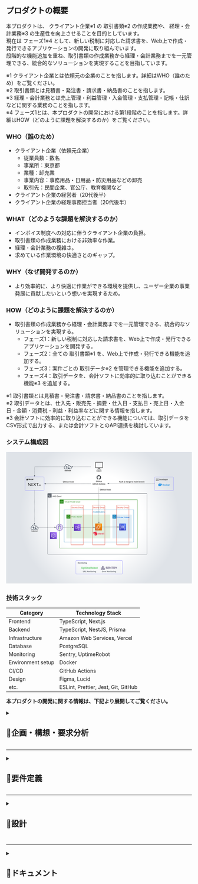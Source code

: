 ## プロダクトの概要
本プロダクトは、 クライアント企業※1 の 取引書類※2 の作成業務や、 経理・会計業務※3 の生産性を向上させることを目的としています。  
現在は フェーズ1※4 として、新しい税制に対応した請求書を、Web上で作成・発行できるアプリケーションの開発に取り組んでいます。  
段階的な機能追加を重ね、取引書類の作成業務から経理・会計業務までを一元管理できる、統合的なソリューションを実現することを目指しています。  

※1 クライアント企業とは依頼元の企業のことを指します。詳細はWHO（誰のため）をご覧ください。  
※2 取引書類とは見積書・発注書・請求書・納品書のことを指します。  
※3 経理・会計業務とは売上管理・利益管理・入金管理・支払管理・記帳・仕訳などに関する業務のことを指します。  
※4 フェーズ1とは、本プロダクトの開発における第1段階のことを指します。詳細はHOW（どのように課題を解決するのか）をご覧ください。

### WHO（誰のため）
- クライアント企業（依頼元企業）
  - 従業員数：数名
  - 事業所：東京都
  - 業種：卸売業
  - 事業内容：事務用品・日用品・防災用品などの卸売
  - 取引先：民間企業、官公庁、教育機関など
- クライアント企業の経営者（20代後半）
- クライアント企業の経理事務担当者（20代後半）

### WHAT（どのような課題を解決するのか）
- インボイス制度への対応に伴うクライアント企業の負担。
- 取引書類の作成業務における非効率な作業。
- 経理・会計業務の複雑さ。
- 求めている作業環境の快適さとのギャップ。

### WHY（なぜ開発するのか）
- より効率的に、より快適に作業ができる環境を提供し、ユーザー企業の事業発展に貢献したいという想いを実現するため。

### HOW（どのように課題を解決するのか）
- 取引書類の作成業務から経理・会計業務までを一元管理できる、統合的なソリューションを実現する。
  - フェーズ1：新しい税制に対応した請求書を、Web上で作成・発行できるアプリケーションを開発する。
  - フェーズ2：全ての 取引書類※1 を、Web上で作成・発行できる機能を追加する。
  - フェーズ3：案件ごとの 取引データ※2 を管理できる機能を追加する。
  - フェーズ4：取引データを、会計ソフトに効率的に取り込むことができる機能※3 を追加する。

※1 取引書類とは見積書・発注書・請求書・納品書のことを指します。  
※2 取引データとは、仕入先・販売先・摘要・仕入日・支払日・売上日・入金日・金額・消費税・利益・利益率などに関する情報を指します。  
※3 会計ソフトに効率的に取り込むことができる機能については、取引データをCSV形式で出力する、または会計ソフトとのAPI連携を検討しています。

### システム構成図
![システム構成図](./img/system-architecture/system-architecture.png)

### 技術スタック
| Category          | Technology Stack                       |
| ----------------- | ------------------------------------   |
| Frontend          | TypeScript, Next.js                    |
| Backend           | TypeScript, NestJS, Prisma             |
| Infrastructure    | Amazon Web Services, Vercel            |
| Database          | PostgreSQL                             |
| Monitoring        | Sentry, UptimeRobot                    |
| Environment setup | Docker                                 |
| CI/CD             | GitHub Actions                         |
| Design            | Figma, Lucid                           |
| etc.              | ESLint, Prettier, Jest, Git, GitHub    |

**本プロダクトの開発に関する情報は、下記より展開してご覧ください。**

<details>
<summary><h2>📄企画・構想・要求分析</h2></summary>　　

<details>
<summary><h3>プロダクトを通じて実現したいこと</3></summary>　　

#### ユーザー企業が実現したいこと
- ノンコア業務の手間を減らし、コア業務に集中できる環境をつくる。
- ココロオドル環境をつくる。
- 生産性を上げる。

---

#### 僕が実現したいこと
##### 社会的
- 事業の発展に貢献する。
- 業務フローを整理して、ユーザー企業の手間を減らす。
- ココロオドル環境をつくり、働くひとを笑顔にする。

##### 個人的
- 就職を成功させる。
- 自分の人柄や技術力を正しく伝える。
- 技術力を向上させる。

</details>

---

<details>
<summary><h3>業務分析</3></summary>　　

#### 基本情報
- 業種：卸売業
- 商材：事務用品・日用品・防災用品など
- 取引手段：電話・メール
- 規模：従業員数名（パートナーを含む）

#### 対象とする業務分野  
本プロダクトでの対象とする業務分野は、コア事業での取引に際して生じる業務を対象とする。

#### 取引を行う際の業務プロセス
1. 見積
   1. 顧客から見積依頼のメールが届く。
   2. 仕入先へ見積依頼のメールを送る。
2. 提案
   1. 仕入先からメールで見積書が届く。
   2. 見積書をメールで顧客へ送る。
1. 受注
   1. 顧客からメールで発注書が届く。
   2. 発注書をメールで仕入先へ送る。
2. 支払
   1. 仕入先からメールで請求書が届く。
   2. 請求書に基づいて支払い。
3. 出荷・納品
   1. 顧客へ出荷連絡のメールを送る。
   2. 配送伝票をもとに納品確認する。
   3. 請求書をメールで顧客へ送る。
4. 入金
   1. 期限が過ぎたら入金を確認する。

#### 取引を行う際の業務に付随する書類作成業務
- 提案
  -  見積書を作成する。
- 受注
  -  発注書を作成する。
  -  売上管理ファイルに案件内容を記入する。
- 納品
  -  仕入先の出荷日を売上管理ファイルに記入する。
  -  顧客への出荷日を売上管理ファイルに記入する。
  -  請求書を作成する。
  -  納品書を作成する。

#### 取引を行う際の業務に付随するファイル管理業務
- 提案
  - 案件番号の採番。
  - 仕入先の見積書を案件フォルダに保存する。
  - エクセルで作成した見積書を案件フォルダに保存する。
- 受注
  - 顧客の発注書を案件フォルダに保存する。
  - エクセルで作成した発注書を案件フォルダに保存する。
- 支払い
  - 仕入先から届いた請求書を案件フォルダに保存する。
- 納品
  - エクセルで作成した請求書を案件フォルダに保存する。
- 完了
  - 案件フォルダのファイルを、不定期でまとめて管理フォルダに移動する。


#### 取引を行う際の業務に付随する連絡業務
- 見積
  - 仕入先に見積依頼のメールを送る。
- 提案
  - 顧客に見積書をメールで送る。
- 受注
  - 仕入先に発注書を添付して発注メールを送る。（フォーマット有り：注文内容を文中に含む）
- 納品
  - 出荷連絡（フォーマット有り）する。
  - 顧客に請求書をメール送る。

#### 業務理解を深めるためのユーザーへの質問
- 取引に付随する業務はあるか？
  - 請求書と納品書を郵送で送る場合がある。その場合は送り状を作成する。
  - 提案時に資料を作成することがある。
  - 取引内容を不定期でまとめて記帳をしている。
  - 期限までに顧客からの入金がされているかを、売上管理ファイルに基づいて確認をしている。
  - 売上管理ファイルで年間の売上、利益、利益率などを確認している。
- エクセルでの書類作成に対して課題や不満はあるか？
  - インボイス制度に対応した書類作成を行いたい。
  - 案件番号を自動で採番できるようにしたい。
  - 企業名・取引条件・納期・納入場所・商品を入力する際に予測変換が出たら良い。
  - 書類の作成日を入力する手間を減らしたい。
  - よりスマートに、よりカッコよく作業をしたい。
  - 税率の変更、税込・税抜の計算方式の変更をスムーズにしたい。
  - 購入用書類に納品先を記入できるようにしたい。
  - 販売用書類と購入用書類の情報を共有し、同じデータを再度入力せずに済むようにしたい。
  - スマホで書類を作成できるようにし、スマホで取引先に送付ができるようにしたい。
- メールの送受信の課題や不満はあるか？
  - 仕入先への発注時に発注書の内容をフォーマットに沿ってメールに記載しているのだけなので自動化したい。
- 案件番号の規則は？
  - yymmdd-xx-xxxx
  - xx：日毎に01から順に採番する。
  - xxxx（上2桁）：01から順に採番。同じ案件に対して複数回見積書を作成した場合に使用。
  - xxxx（下2桁）：01から順に採番。同じ案件に対して複数回請求書を作成した場合に使用。
- 仕入先への注文メールの文はどのような構成なのか？
  - 製品、Jan(型番)、数量、納品予定日、時間指定、納品先情報、出荷主情報、備考、その他の文章。
- ファイル名の命名規則は？
  - [書類種別] + 案件番号
  - 書類種別：S=販売用、B=購入用、Q=見積書、O=発注書、I=請求書、D=納品書
  - 例：SO230401=顧客からの発注書、BO230401=仕入先への発注書
- 案件フォルダとは何か？
  - 案件ごとにファイル（見積書・発注書・請求書など）を一時的にローカルで管理するフォルダ。
- 管理フォルダとは何か？
  - 全取引の証憑書類を種類毎（見積書・発注書・請求書など）に管理するクラウド上のフォルダ。
- 売上管理ファイルとは何か？
  - 案件番号、顧客、仕入先、商品名、購入情報（出荷日、支払日、数量、購入金額）、売上記録（出荷日、入金日、数量、購入金額）、利益、利益率、回収率（顧客からの入金日-仕入先への支払日）、備考から構成される、案件ごとの取引記録。
  - 案件の進捗管理、入金管理、記帳、売上確認（利益や利益率も含む）の際に使用される。

</details>

---

<details>
<summary><h3>ターゲット・課題・ニーズ</3></summary>　

#### ターゲット
- 決済者：ユーザー企業の経営者（20代後半）
- 利用者：ユーザー企業の経理事務担当者（20代後半）

---

#### ターゲットが抱える課題
- 手間
  - 書類作成。
  - 書類作成時の入力。
  - 書類管理。（書類作成時とメール受信時にタスクが発生している）
  - 発注先へのメール文作成。
  - 入金管理。（売上管理ファイルを確認している）
  - 記帳。
- 生産性 
  - 購入用書類、販売用書類、書類管理、売上記録の連携がとれていない。
  - 税率や税金の計算方式の変更に柔軟性がない。
- 機能
  - 取引書類がインボイス制度に対応していない。
  - 手元にPCがないと書類作成ができない。
- モチベーション
  - 現行システムに地味さを感じている。

---

#### ターゲットのニーズ
- 「洗練」された「便利」で「かっこいい」アプリケーションで作業したい。
- ノンコア業務の手間を徹底的に減らしてコア業務に集中したい。
- タスクの増加によるストレスや混乱を低減したい。
- システムを一つにまとめて、横断して作業することによるストレスを減らしたい。
- レスポンスの早さを大切にしており、外出先などPCがない環境での書類作成・送信をしたい。
- 無駄を減らして効率的な仕事をしたい。

</details>

---

<details>
<summary><h3>競合調査</3></summary>　

#### 競合分析の目的
- 競合から必要な機能とは何かを学ぶ。
- 実現したい独自の機能をみつける。

#### 競合を特定
- 会計ソフト関連企業が提供するサービス
- 事務機器関連企業が提供するサービス
- その他企業が提供するサービス
- エクセルテンプレート

#### サンプル企業
- 契約したサービス：5社
- 資料請求したサービス：3社
- 合計：8社

#### 競合のサービス概要を把握する
- 各書類の作成機能＋レポートの構成が基本
- その他：商品登録、取引先登録、メンバー登録機能

#### 取り入れたいこと
- シンプルでわかりやすい構成
- 書類作成画面での消費税の扱いや、源泉徴収税の設定などを行う機能
- 取引先と商品に関する予測変換機能
- 取引先データ、商品データをCSVで読み込む機能

#### 実現したい独自の価値
- 既存案件から情報を呼び出し、書類を作成する機能（見積書の内容をもとに発注書や請求書を作成）
- 入力時の動線にこだわったストレスのない書類作成画面
- 完成のイメージを見ながら書類作成できる機能
- 支払や入金の案内やアラートを表示する機能

</details>

---

<details>
<summary><h3>解決したい課題と満たしたいニーズは何か</3></summary>　

- 書類管理の手間を減らし、コア業務に集中したいというニーズを満たす。
- 購入用書類、販売用書類、書類管理、売上記録などの連携がとれないことで生じるシステムを横断しなければいけないという課題を解決し、煩雑さによるストレスから解放されたいというニーズを満たす。
- 入金と支払の管理の手間を減らし、コア業務に集中したいというニーズを満たす。
- 記帳の手間を減らし、コア業務に集中したいというニーズを満たす。
- 手元にPCがないと書類作成ができない課題を解決し、いかなる状況でも即レスをしたいというニーズを満たす。

</details>
</details>

---

<details>
<summary><h2>📄要件定義</h2></summary>　　　

<details>
<summary><h3>解決する課題を定義</3></summary>　　

- 解決する課題
  - インボイス制度への対応に伴うクライアント企業の負担。
  - 取引書類の作成業務における非効率な作業。
  - 経理・会計業務の複雑さ。
  - 求めている作業環境の快適さとのギャップ。

</details>

---

<details>
<summary><h3>重要成功要因</3></summary>　　

洗練された便利でかっこいいアプリケーションの開発。

</details>

---

<details>
<summary><h3>課題解決の方法</3></summary>　　

- 取引書類の作成業務から経理・会計業務までを一元管理できる、統合的なソリューションを実現する。
  - フェーズ1：新しい税制に対応した請求書を、Web上で作成・発行できるアプリケーションを開発する。
  - フェーズ2：全ての 取引書類※1 を、Web上で作成・発行できる機能を追加する。
  - フェーズ3：案件ごとの 取引データ※2 を管理できる機能を追加する。
  - フェーズ4：取引データを、会計ソフトに効率的に取り込むことができる機能※3 を追加する。

※1 取引書類とは見積書・発注書・請求書・納品書のことを指します。  
※2 取引データとは、仕入先・販売先・摘要・仕入日・支払日・売上日・入金日・金額・消費税・利益・利益率などに関する情報を指します。  
※3 会計ソフトに効率的に取り込むことができる機能については、取引データをCSV形式で出力する、または会計ソフトとのAPI連携を検討しています。

</details>

---

<details>
<summary><h3>機能要件</3></summary>　　

- 認証
  - 新規登録
    - ログインID・パスワード・事業者名でアカウントを作成できる。
  - ログイン
    - ログインID・パスワードでログインできる。
  - ログアウト
    - ユーザーの意思でログアウトできる。
- 作成
  - 請求書の作成ができる。
  - 請求書のフォーマットがインボイス制度に対応している。
  - 税率の変更ができる。
- 個別表示
  - 請求書の個別表示ができる。
- 一覧表示
  - 請求書の一覧表示ができる。 
- 編集
  - 請求書の編集ができる。
- 出力
  - 請求書のPDF出力ができる。
- 削除
  - 請求書の削除ができる。

</details>

---

<details>
<summary><h3>非機能要件</3></summary>　　

- 使用言語
  - 全画面日本語で表示する。
  - 標準的な文字コードやフォントに対応。 
  - 文字コード：UTF-8　JIS 第1水準および第2水準に対応。
- 利用者環境
  - 下記の環境において正常に表示・動作をする。
    - OS：Windows、macOS
    - 機器：パソコン
    - ブラウザ：Google Chrome
  - 作業期間に余裕がある場合は前項の環境に追加して、下記の環境において正常に表示・動作をする。
    - 機器：スマートフォン、タブレット端末
    - ブラウザ：Safari、iOS・Androidにおける標準ブラウザ
- 現行の法制度への対応
  - 運用開始時点で成立している法制度に対応する。
- サービス提供時間
  - 24時間365日稼働する。但し、システムのメンテナンス等は除く。
- ユーザビリティ
  - 操作方法
    - 無駄な手順を省き、最小限の操作・入力で作業ができる設計にする。
    - 「Tab」キーによる画面上のフォーカスの移動順序は、ユーザが操作しやすい順序とする。
    - キーボードのみでも容易に操作や入力が実施できるよう考慮する。
  - 画面デザイン
    - 何をすればよいのか、直感的にわかるような画面構成にする。
    - 無駄な情報や機能をなくし、シンプルな画面構成にする。
    - 十分な視認性のあるフォント、文字サイズを用いる。
  - 表示のわかりやすさ
    - メニュー、見出し、操作の指示、説明などには、ユーザーが正確にその内容を理解できる用語を使用する。
    - システムが処理を行っている間、ユーザーがストレスを感じない工夫をする。
  - 表示の最適化
    - ユーザーの作業画面の大きさに応じて表示の最適化をする。
  - レスポンス・応答時間
    - 各処理のレスポンスタイムは、ユーザーが体感的に遅いと感じない程度とする。
    - レスポンスタイムの目安は概ね3秒以下とする。
- 設計方針
  - 開発の生産性や保守性向上を目的とし、画面、業務ロジック、データアクセス方法を極力疎結合な構造とし、変更等における影響範囲を極小化する。
- システム機器及び稼働環境
  - サーバ及びバックアップ装置等を含むすべての機器は社内に設置をせず、クラウドサービスを利用する。
- デプロイ
  - デプロイは自動化する。
  - デプロイはバージョン管理システムの本番環境用のブランチにマージされた際に行う。
- 運用・保守・改修
  - プログラムの改修履歴はバージョン管理システムで管理する。
  - バージョン管理システムにプッシュをする際には、事前に静的解析ツールを用いてコード品質を確認をする。
  - 本番環境とは別に検証環境を用意する。
  - 改修後のプログラムの適用については検証環境で事前に確認をし、ユーザーの承認を得て本番環境へ適用する。
- 通信方式
  - サーバと通信を行う際は、SSL暗号化通信を行う。
- セキュリティ
  - 本プロダクトに係る情報セキュリティ上のリスクを洗い出し、リスクに見合った適切な情報セキュリティ対策を講じる。
  - システムに対するアクセス、ウィルス、不正プログラム感染等、インターネットを経由する攻撃や不正等に対し、通信の暗号化などの必要な対策をする。

</details>
</details>

---

<details>
<summary><h2>📄設計<h2></summary>　　

<details>
<summary><h3>画面設計</3></summary>　　

![ワイヤーフレーム](./img/screen-design/screen-design_1.3.png)

- 新規登録画面
  - 機能
    - ユーザの新規登録
  - データ
    - サーバに送信するデータ
      - ログインID(login_id)　パスワード(password)
- ログイン画面
  - 機能
    - ユーザーの認証
  - データ
    - サーバーへ送信するデータ
      - ログインID(login_id)　パスワード(password)
- 事業者登録画面
  - 機能
    - 事業者登録
  - データ
    - サーバーへ送信するデータ
      - 認証情報(access_token)　事業者名(business_name)
  - 機能
    - 作業する事業者を選択
  - データ
    - サーバーから受信するデータ
      - 事業者ID(business_id)　事業者名(business_name)
    - サーバーへ送信するデータ
      - 認証情報(access_token)　事業者ID(business_id)
- ホーム画面
  - データ
    - サーバーから受信するデータ
      - 事業者名(business_name)
- 請求書一覧画面
  - 機能
    - ユーザーが選択した事業者に紐づく請求書の一覧表示
  - データ
    - サーバから受信するデータ
      - 事業者名(business_name)　請求書データ(以下記載)
        - 請求書データ
          - 請求書ID(id)　取引先名(customer_name)　作成日(document_created_at)　書類番号(document_number)　税込合計金額( SUM(price × tax_classification) )
    - サーバへ送信するデータ
      - 認証情報(access_token)　請求書ID(id)
- 請求書作成画面
  - 機能
    - 請求書の作成
    - 各商品の金額計算
      - 税抜 合計金額 の計算
    - 税率別の金額計算
      - 全商品の 税率別 税抜合計金額 の計算
      - 全商品の 税率別 消費税合計金額 の計算
      - 全商品の 税率別 税込合計金額 の計算
    - 全商品の金額計算
      - 全商品の 税抜合計金額 の計算
      - 全商品の 消費税合計金額 の計算
      - 全商品の 税込合計金額 の計算
    - 事業者情報を入力欄に表示
    - 支払先情報を備考欄に表示
  - データ
    - サーバから受信するデータ
      - 事業者名(business_name)　事業者情報(business_details)　角印(m_seals_id)　金融機関名(financial_institution_name)　支店名(branch_name)　口座名義(account_name)　口座種別(account_type)　口座番号(account_number)
    - サーバーへ送信するデータ
      - 認証情報(access_token)　請求書データ(以下記載)　商品データ(以下記載)
        - 請求書データ
          - 請求日(document_created_at)
          - 請求番号(document_number)
          - 取引先名(customer_name)
          - 事業者情報(business_details)
          - 角印(m_seals_id)
          - 備考(notes)
        - 商品データ
          - 日付(transaction_date)
          - 品名・品番(product_name)
          - 数量(quantity)
          - 単位(unit)
          - 単価(price)
          - 税区分(tax_classification)
- 請求書確認画面
  - 機能
    - 請求書のプレビュー表示
    - 請求書のPDF出力
    - 各商品の金額計算
      - 税抜 合計金額 の計算
    - 税率別の金額計算
      - 全商品の 税率別 税抜合計金額 の計算
      - 全商品の 税率別 消費税合計金額 の計算
      - 全商品の 税率別 税込合計金額 の計算
    - 全商品の金額計算
      - 全商品の 税抜合計金額 の計算
      - 全商品の 消費税合計金額 の計算
      - 全商品の 税込合計金額 の計算
  - データ
    - サーバから受信するデータ
      - 事業者名(business_name)　請求書データ(以下記載)　商品データ(以下記載)
        - 請求書データ
          - 請求書ID(id)
          - 請求日(document_created_at)
          - 請求番号(document_number)
          - 取引先名(customer_name)
          - 事業者情報(business_details)
          - 角印(m_seals_id)
          - 備考(notes)
        - 商品データ
          - 日付(transaction_date)
          - 品名・品番(product_name)
          - 数量(quantity)
          - 単位(unit)
          - 単価(price)
          - 税区分(tax_classification)
    - サーバーに送信するデータ
      - 認証情報(access_token)　請求書ID(id)

</details>

---

<details>
<summary><h3>請求書デザイン</3></summary>　　

![請求書デザイン](./img/invoice_design/invoice_design_1.0.png)

</details>

---

<details>
<summary><h3>データベース設計</3></summary>　　

<details>
<summary><h4>ER図</h4></summary>　　

![ER図](./img/entity-relationship-diagram/entity-relationship-diagram_1.4.png)

</details>

<details>
<summary><h4>テーブル定義書</4></summary>　　

**users**

| № | カラム論理名    | カラム物理名   | データ型   | 桁数  | PK | FK | UK | NN | INDEX | 初期値            | 備考 |
| -- | ------------ | ------------ | --------- | ---- | -- | -- | -- | -- | ----- | ----------------- | ---- |
| 1  | id           | id           | VARCHAR   | 36   | PK |    |    |    |       | UUID v4           |      |
| 2  | ログインID    | login_id     | VARCHAR   | 255  |    |    | UK | NN |       |                   |      |
| 3  | パスワード    | password     | VARCHAR   | 255  |    |    |    | NN |       |                   |      |
| 4  | 作成日       | created_at   | DATETIME  |      |    |    |    | NN |       | CURRENT_TIMESTAMP |      |
| 5  | 更新日       | updated_at   | DATETIME  |      |    |    |    | NN |       | CURRENT_TIMESTAMP |      |

**businesses**

| №  | カラム論理名              | カラム物理名                  | データ型    | 桁数 | PK  | FK | UK | NN | INDEX | 初期値             | 備考   |
| -- | ----------------------- | --------------------------- | ---------- | ---- | -- | -- | -- | -- | ----- | ----------------- | ----- |
| 1  | id                      | id                          | VARCHAR    | 36  | PK |    |    |    |       | UUID v4           |       |
| 2  | 事業者名                | business_name               | VARCHAR    | 255  |    |    |    | NN |       |                   |       |
| 3  | 作成日                  | created_at                  | DATETIME   |      |    |    |    | NN |       | CURRENT_TIMESTAMP |       |
| 4  | 更新日                  | updated_at                  | DATETIME   |      |    |    |    | NN |       | CURRENT_TIMESTAMP |       |

**business_memberships**

| № | カラム論理名    | カラム物理名   | データ型    | 桁数  | PK | FK | UK | NN | INDEX | 初期値             | 備考                                     |
| -- | ------------ | ------------ | ---------- | ---- | -- | -- | -- | -- | ----- | ----------------- | ---------------------------------------- |
| 1  | ユーザー_id   | user_id      | VARCHAR   | 36   | PK | FK |    |    |       | UUID v4           | テーブルUsersのidカラムを参照                  |
| 2  | 事業者_id    | business_id  | VARCHAR   | 36   | PK | FK |    |    |       |                   | テーブルbusinessesのidカラムを参照             |
| 3  | 権限         | role         | VARCHAR   |      |    |    |    | NN |       |                   | Admin または Menber                        |
| 4  | 作成日       | created_at   | DATETIME  |      |    |    |    | NN |       | CURRENT_TIMESTAMP |                                           |
| 5  | 更新日       | updated_at   | DATETIME  |      |    |    |    | NN |       | CURRENT_TIMESTAMP |                                           |

**invoice_products**

| №  | カラム論理名              | カラム物理名            | データ型   | 桁数  | PK | FK | UK | NN | INDEX | 初期値           | 備考                                      |
| -- | ------------------------ | -------------------- | --------- | ---- | -- | -- | -- | -- | ----- | ---------------- | ----------------------------------------- |
| 1  | id                       | id                   | VARCHAR   | 36   | PK |    |    |    |       | UUID v4          |                                           |
| 2  | 請求書_id                 | invoice_id           | VARCHAR   | 36   |    | FK |    | NN |       |                  | テーブルinvoicesのidカラムを参照              |
| 3  | 明細順序                  | item_order           | INT       |      |    |    |    | NN |       | CURRENT_TIMESTAMP |                                           |
| 4  | 取引日                    | transaction_date     | DATE      |      |    |    |    |    |       |                  |                                           |
| 5  | 商品名                    | product_name         | VARCHAR   | 255  |    |    |    | NN |       |                  |                                           |
| 6  | 数量                      | quantity             | BIGINT    |      |    |    |    |    |       |                  |                                           |
| 7  | 単位                      | unit                 | VARCHAR   | 20   |    |    |    |    |       |                  |                                           |
| 8  | 単価                      | price                | BIGINT    |      |    |    |    |    |       |                  |                                           |
| 9  | 税区分                    | tax_classification   | INT       |      |    |    |    |    |       |                  | 0. 対象外　1. 8%（軽減税率）　2. 10％          |
| 10 | 作成日                    | created_at           | DATETIME  |      |    |    |    | NN |       | CURRENT_TIMESTAMP |                                           |
| 11 | 更新日                    | updated_at           | DATETIME  |      |    |    |    | NN |       | CURRENT_TIMESTAMP |                                           |

**invoices**

| №  | カラム論理名                 | カラム物理名                | データ型    | 桁数  | PK | FK | UK | NN | INDEX | 初期値            | 備考                                     |
| -- | --------------------------- | ------------------------ | ---------- | ---- | -- | -- | -- | -- | ----- | ----------------- | ---------------------------------------- |
| 1  | id                          | id                       | VARCHAR    | 36   | PK |    |    |    |       | UUID v4           |                                          |
| 2  | 事業者_id                    | business_id              | VARCHAR    | 36   |    | FK |    | NN |       |                   | テーブルbusinessesのidカラムを参照        |
| 3  | 書類発行日                   | document_issue_date      | DATE       |      |    |    |    | NN |       |                   |                                          |
| 4  | 書類番号                     | document_number          | VARCHAR    | 50   |    |    |    | NN |       |                   |                                          |
| 5  | 取引先名                     | customer_name            | VARCHAR    | 255  |    |    |    | NN |       |                   |                                          |
| 6  | 事業者情報                   | business_details         | VARCHAR    | 510  |    |    |    | NN |       |                   |                                          |
| 7  | マスタ_角印_id               | m_seals_id               | VARCHAR    | 36   |    | FK |    |    |       |                   | テーブルm_sealsのidカラムを参照           |
| 8  | 備考欄情報                  | notes                    | TEXT       |      |    |    |    |    |       |                   |                                          |
| 9  | 作成日                     | created_at               | DATETIME   |      |    |    |    | NN |       | CURRENT_TIMESTAMP |                                          |
| 10 | 更新日                     | updated_at               | DATETIME   |      |    |    |    | NN |       | CURRENT_TIMESTAMP |                                          |

**m_seals**

| № | カラム論理名    | カラム物理名   | データ型    | 桁数  | PK | FK | UK | NN | INDEX | 初期値              | 備考                                    |
| -- | ------------ | ------------ | ---------- | ---- | -- | -- | -- | -- | ----- | ------------------ | -------------------------------------- |
| 1  | id           | id           | VARCHAR    |  36  | PK |    |    |    |       | UUID v4            |                                        |
| 2  | 事業者_id     | business_id  | VARCHAR    |  36  |    | FK |    | NN |       |                    | テーブルbusinessesのidカラムを参照         |
| 3  | 管理名        | name         | VARCHAR    |  50  | PK |    | UK | NN |       |                    |                                         |
| 4  | 画像URL      | image_url    | TEXT       |      |    |    |    | NN |       |                    |                                         |
| 5  | 選択フラグ    | select_flag  | INT        |      |    |    |    | NN |       |                    | 1. 選択　2.非選択                         |
| 6  | 作成日       | created_at   | DATETIME   |      |    |    |    | NN |       | CURRENT_TIMESTAMP  |                                         |
| 7  | 更新日       | updated_at   | DATETIME   |      |    |    |    | NN |       | CURRENT_TIMESTAMP  |                                         |


**m_transfer_destinations**

| № | カラム論理名    | カラム物理名                   | データ型    | 桁数  | PK | FK | UK | NN | INDEX | 初期値              | 備考                                    |
| -- | ------------ | ---------------------------- | ---------- | ---- | -- | -- | -- | -- | ----- | ------------------ | -------------------------------------- |
| 1  | id           | id                           | VARCHAR    | 36   | PK |    |    |    |       | UUID v4            |                                        |
| 2  | 事業者_id     | business_id                  | VARCHAR    | 36   |    | FK |    | NN |       |                    | テーブルbusinessesのidカラムを参照         |
| 3  | 管理名        | name                         | VARCHAR    |  50  | PK |    | UK | NN |       |                    |                                         |
| 4  | 金融機関名    | financial_institution_name    | VARCHAR    | 50   |    |    |    | NN |       |                    |                                         |
| 5  | 支店名       | branch_name                   | VARCHAR    | 50   |    |    |    | NN |       |                    |                                         |
| 6  | 口座名義      | account_name                 | VARCHAR    | 50   |    |    |    | NN |       |                    |                                         |
| 7  | 口座種別      | account_type                 | VARCHAR    | 20   |    |    |    | NN |       |                    |                                         |
| 8  | 口座番号      | account_number               | INT        |      |    |    |    | NN |       |                    |                                          |
| 9  | 選択フラグ     | select_flag                  | INT        |      |    |    |    | NN |       |                    | 1. 選択　2.非選択                         |
| 10  | 作成日       | created_at                    | DATETIME   |      |    |    |    | NN |       | CURRENT_TIMESTAMP  |                                         |
| 11  | 更新日       | updated_at                    | DATETIME   |      |    |    |    | NN |       | CURRENT_TIMESTAMP  |                                         |


**m_business_details**

| № | カラム論理名    | カラム物理名                   | データ型    | 桁数  | PK | FK | UK | NN | INDEX | 初期値              | 備考                                    |
| -- | ------------ | ---------------------------- | ---------- | ---- | -- | -- | -- | -- | ----- | ------------------ | -------------------------------------- |
| 1  | id           | id                           | VARCHAR    | 36   | PK |    |    |    |       | UUID v4            |                                        |
| 2  | 事業者_id     | business_id                  | VARCHAR    | 36   |    | FK |    | NN |       |                    | テーブルbusinessesのidカラムを参照         |
| 4  | 管理名        | name                         | VARCHAR    |  50  | PK |    | UK | NN |       |                    |                                         |
| 5  | 事業者情報     | business_details             | VARCHAR    | 510  |    |    |    | NN |       |                    |                                         |
| 6  | 選択フラグ     | select_flag                  | INT        |      |    |    |    | NN |       |                    | 1. 選択　2.非選択                         |
| 7  | 作成日        | created_at                   | DATETIME   |      |    |    |    | NN |       | CURRENT_TIMESTAMP  |                                         |
| 8  | 更新日        | updated_at                   | DATETIME   |      |    |    |    | NN |       | CURRENT_TIMESTAMP  |                                         |

</details>
</details>

---

<details>
<summary><h3>システム構成図</3></summary>　　

![システム構成図](./img/system-architecture/system-architecture.png)

</details>

---

<details>
<summary><h3>認証フロー</3></summary>　　

![認証フローの図](./img/authentication-flow/authentication-flow_1.1.png)

</details>
</details>

---

<details>
<summary><h2>📄ドキュメント<h2></summary>　

<details>
<summary><h3>業務フロー図</3></summary>　　

![業務フロー図](./img/business-process-diagram/business-process-diagram_1.1.png)

</details>

<details>
<summary><h3>ワイヤーフレーム</3></summary>　　

![ワイヤーフレーム](./img/screen-design/screen-design_1.3.png)

</details>

<details>
<summary><h3>画面遷移図</3></summary>　　

![画面遷移図](./img/screen-transition-diagram/screen-transition-diagram_1.3.png)

</details>

<details>
<summary><h3>請求書デザイン</3></summary>　　

![請求書デザイン](./img/invoice_design/invoice_design_1.0.png)

</details>

<details>
<summary><h3>ER図</3></summary>　　

![ER図](./img/entity-relationship-diagram/entity-relationship-diagram_1.4.png)

</details>

<details>
<summary><h3>テーブル定義書</3></summary>　　

**users**

| № | カラム論理名    | カラム物理名   | データ型   | 桁数  | PK | FK | UK | NN | INDEX | 初期値            | 備考 |
| -- | ------------ | ------------ | --------- | ---- | -- | -- | -- | -- | ----- | ----------------- | ---- |
| 1  | id           | id           | VARCHAR   | 36   | PK |    |    |    |       | UUID v4           |      |
| 2  | ログインID    | login_id     | VARCHAR   | 255  |    |    | UK | NN |       |                   |      |
| 3  | パスワード    | password     | VARCHAR   | 255  |    |    |    | NN |       |                   |      |
| 4  | 作成日       | created_at   | DATETIME  |      |    |    |    | NN |       | CURRENT_TIMESTAMP |      |
| 5  | 更新日       | updated_at   | DATETIME  |      |    |    |    | NN |       | CURRENT_TIMESTAMP |      |

**businesses**

| №  | カラム論理名              | カラム物理名                  | データ型    | 桁数 | PK  | FK | UK | NN | INDEX | 初期値             | 備考   |
| -- | ----------------------- | --------------------------- | ---------- | ---- | -- | -- | -- | -- | ----- | ----------------- | ----- |
| 1  | id                      | id                          | VARCHAR    | 36  | PK |    |    |    |       | UUID v4           |       |
| 2  | 事業者名                | business_name               | VARCHAR    | 255  |    |    |    | NN |       |                   |       |
| 3  | 作成日                  | created_at                  | DATETIME   |      |    |    |    | NN |       | CURRENT_TIMESTAMP |       |
| 4  | 更新日                  | updated_at                  | DATETIME   |      |    |    |    | NN |       | CURRENT_TIMESTAMP |       |

**business_memberships**

| № | カラム論理名    | カラム物理名   | データ型    | 桁数  | PK | FK | UK | NN | INDEX | 初期値             | 備考                                     |
| -- | ------------ | ------------ | ---------- | ---- | -- | -- | -- | -- | ----- | ----------------- | ---------------------------------------- |
| 1  | ユーザー_id   | user_id      | VARCHAR   | 36   | PK | FK |    |    |       | UUID v4           | テーブルUsersのidカラムを参照                  |
| 2  | 事業者_id    | business_id  | VARCHAR   | 36   | PK | FK |    |    |       |                   | テーブルbusinessesのidカラムを参照             |
| 3  | 権限         | role         | VARCHAR   |      |    |    |    | NN |       |                   | Admin または Menber                        |
| 4  | 作成日       | created_at   | DATETIME  |      |    |    |    | NN |       | CURRENT_TIMESTAMP |                                           |
| 5  | 更新日       | updated_at   | DATETIME  |      |    |    |    | NN |       | CURRENT_TIMESTAMP |                                           |

**invoice_products**

| №  | カラム論理名              | カラム物理名            | データ型   | 桁数  | PK | FK | UK | NN | INDEX | 初期値           | 備考                                      |
| -- | ------------------------ | -------------------- | --------- | ---- | -- | -- | -- | -- | ----- | ---------------- | ----------------------------------------- |
| 1  | id                       | id                   | VARCHAR   | 36   | PK |    |    |    |       | UUID v4          |                                           |
| 2  | 請求書_id                 | invoice_id           | VARCHAR   | 36   |    | FK |    | NN |       |                  | テーブルinvoicesのidカラムを参照              |
| 3  | 明細順序                  | item_order           | INT       |      |    |    |    | NN |       | CURRENT_TIMESTAMP |                                           |
| 4  | 取引日                    | transaction_date     | DATE      |      |    |    |    |    |       |                  |                                           |
| 5  | 商品名                    | product_name         | VARCHAR   | 255  |    |    |    | NN |       |                  |                                           |
| 6  | 数量                      | quantity             | BIGINT    |      |    |    |    |    |       |                  |                                           |
| 7  | 単位                      | unit                 | VARCHAR   | 20   |    |    |    |    |       |                  |                                           |
| 8  | 単価                      | price                | BIGINT    |      |    |    |    |    |       |                  |                                           |
| 9  | 税区分                    | tax_classification   | INT       |      |    |    |    |    |       |                  | 0. 対象外　1. 8%（軽減税率）　2. 10％          |
| 10 | 作成日                    | created_at           | DATETIME  |      |    |    |    | NN |       | CURRENT_TIMESTAMP |                                           |
| 11 | 更新日                    | updated_at           | DATETIME  |      |    |    |    | NN |       | CURRENT_TIMESTAMP |                                           |

**invoices**

| №  | カラム論理名                 | カラム物理名                | データ型    | 桁数  | PK | FK | UK | NN | INDEX | 初期値            | 備考                                     |
| -- | --------------------------- | ------------------------ | ---------- | ---- | -- | -- | -- | -- | ----- | ----------------- | ---------------------------------------- |
| 1  | id                          | id                       | VARCHAR    | 36   | PK |    |    |    |       | UUID v4           |                                          |
| 2  | 事業者_id                    | business_id              | VARCHAR    | 36   |    | FK |    | NN |       |                   | テーブルbusinessesのidカラムを参照        |
| 3  | 書類発行日                   | document_issue_date      | DATE       |      |    |    |    | NN |       |                   |                                          |
| 4  | 書類番号                     | document_number          | VARCHAR    | 50   |    |    |    | NN |       |                   |                                          |
| 5  | 取引先名                     | customer_name            | VARCHAR    | 255  |    |    |    | NN |       |                   |                                          |
| 6  | 事業者情報                   | business_details         | VARCHAR    | 510  |    |    |    | NN |       |                   |                                          |
| 7  | マスタ_角印_id               | m_seals_id               | VARCHAR    | 36   |    | FK |    |    |       |                   | テーブルm_sealsのidカラムを参照           |
| 8  | 備考欄情報                  | notes                    | TEXT       |      |    |    |    |    |       |                   |                                          |
| 9  | 作成日                     | created_at               | DATETIME   |      |    |    |    | NN |       | CURRENT_TIMESTAMP |                                          |
| 10 | 更新日                     | updated_at               | DATETIME   |      |    |    |    | NN |       | CURRENT_TIMESTAMP |                                          |

**m_seals**

| № | カラム論理名    | カラム物理名   | データ型    | 桁数  | PK | FK | UK | NN | INDEX | 初期値              | 備考                                    |
| -- | ------------ | ------------ | ---------- | ---- | -- | -- | -- | -- | ----- | ------------------ | -------------------------------------- |
| 1  | id           | id           | VARCHAR    |  36  | PK |    |    |    |       | UUID v4            |                                        |
| 2  | 事業者_id     | business_id  | VARCHAR    |  36  |    | FK |    | NN |       |                    | テーブルbusinessesのidカラムを参照         |
| 3  | 管理名        | name         | VARCHAR    |  50  | PK |    | UK | NN |       |                    |                                         |
| 4  | 画像URL      | image_url    | TEXT       |      |    |    |    | NN |       |                    |                                         |
| 5  | 選択フラグ    | select_flag  | INT        |      |    |    |    | NN |       |                    | 1. 選択　2.非選択                         |
| 6  | 作成日       | created_at   | DATETIME   |      |    |    |    | NN |       | CURRENT_TIMESTAMP  |                                         |
| 7  | 更新日       | updated_at   | DATETIME   |      |    |    |    | NN |       | CURRENT_TIMESTAMP  |                                         |


**m_transfer_destinations**

| № | カラム論理名    | カラム物理名                   | データ型    | 桁数  | PK | FK | UK | NN | INDEX | 初期値              | 備考                                    |
| -- | ------------ | ---------------------------- | ---------- | ---- | -- | -- | -- | -- | ----- | ------------------ | -------------------------------------- |
| 1  | id           | id                           | VARCHAR    | 36   | PK |    |    |    |       | UUID v4            |                                        |
| 2  | 事業者_id     | business_id                  | VARCHAR    | 36   |    | FK |    | NN |       |                    | テーブルbusinessesのidカラムを参照         |
| 3  | 管理名        | name                         | VARCHAR    |  50  | PK |    | UK | NN |       |                    |                                         |
| 4  | 金融機関名    | financial_institution_name    | VARCHAR    | 50   |    |    |    | NN |       |                    |                                         |
| 5  | 支店名       | branch_name                   | VARCHAR    | 50   |    |    |    | NN |       |                    |                                         |
| 6  | 口座名義      | account_name                 | VARCHAR    | 50   |    |    |    | NN |       |                    |                                         |
| 7  | 口座種別      | account_type                 | VARCHAR    | 20   |    |    |    | NN |       |                    |                                         |
| 8  | 口座番号      | account_number               | INT        |      |    |    |    | NN |       |                    |                                          |
| 9  | 選択フラグ     | select_flag                  | INT        |      |    |    |    | NN |       |                    | 1. 選択　2.非選択                         |
| 10  | 作成日       | created_at                    | DATETIME   |      |    |    |    | NN |       | CURRENT_TIMESTAMP  |                                         |
| 11  | 更新日       | updated_at                    | DATETIME   |      |    |    |    | NN |       | CURRENT_TIMESTAMP  |                                         |


**m_business_details**

| № | カラム論理名    | カラム物理名                   | データ型    | 桁数  | PK | FK | UK | NN | INDEX | 初期値              | 備考                                    |
| -- | ------------ | ---------------------------- | ---------- | ---- | -- | -- | -- | -- | ----- | ------------------ | -------------------------------------- |
| 1  | id           | id                           | VARCHAR    | 36   | PK |    |    |    |       | UUID v4            |                                        |
| 2  | 事業者_id     | business_id                  | VARCHAR    | 36   |    | FK |    | NN |       |                    | テーブルbusinessesのidカラムを参照         |
| 4  | 管理名        | name                         | VARCHAR    |  50  | PK |    | UK | NN |       |                    |                                         |
| 5  | 事業者情報     | business_details             | VARCHAR    | 510  |    |    |    | NN |       |                    |                                         |
| 6  | 選択フラグ     | select_flag                  | INT        |      |    |    |    | NN |       |                    | 1. 選択　2.非選択                         |
| 7  | 作成日        | created_at                   | DATETIME   |      |    |    |    | NN |       | CURRENT_TIMESTAMP  |                                         |
| 8  | 更新日        | updated_at                   | DATETIME   |      |    |    |    | NN |       | CURRENT_TIMESTAMP  |                                         |

</details>

<details>
<summary><h3>システム構成図</3></summary>　　

![システム構成図](./img/system-architecture/system-architecture.png)

</details>

<details>
<summary><h3>認証フロー</3></summary>　　

![認証フローの図](./img/authentication-flow/authentication-flow_1.1.png)

</details>

</details>
